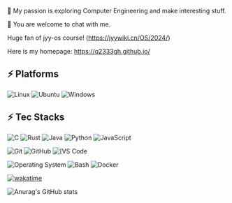 🌱 My passion is exploring  Computer Engineering  and make interesting stuff.  

💬 You are welcome to chat with me.  

  Huge fan of jyy-os course! (https://jyywiki.cn/OS/2024/) 

Here is my homepage: https://q2333gh.github.io/  

## ⚡ Platforms

![Linux](https://img.shields.io/badge/Linux-FCC624?style=for-the-badge&logo=linux&logoColor=black)
![Ubuntu](https://img.shields.io/badge/Ubuntu-E95420?style=for-the-badge&logo=ubuntu&logoColor=white)
![Windows](https://img.shields.io/badge/Windows-0078D6?style=for-the-badge&logo=windows&logoColor=white)

## ⚡ Tec Stacks
![C](https://img.shields.io/badge/-C-00599C?style=flat-square&logo=c)
![Rust](https://img.shields.io/badge/-Rust-black?style=flat-square&logo=rust)
![Java](https://img.shields.io/badge/-java-E34A86?style=flat-square&logo=java)
![Python](https://img.shields.io/badge/-Python-black?style=flat-square&logo=Python)
![JavaScript](https://img.shields.io/badge/-JavaScript-black?style=flat-square&logo=javascript)

![Git](https://img.shields.io/badge/-Git-black?style=flat-square&logo=git)
![GitHub](https://img.shields.io/badge/-GitHub-181717?style=flat-square&logo=github)
<img alt="[VS Code" src="https://img.shields.io/badge/-VSCode-%23007ACC?style=flat-square&logo=visual-studio-code" />

![Operating System](https://img.shields.io/badge/-Operating%20System-7B72E9?style=flat-square)
![Bash](https://img.shields.io/badge/-Bash-4EAA25?style=flat-square&logo=gnu-bash)
![Docker](https://img.shields.io/badge/-Docker-black?style=flat-square&logo=docker)

<!--START_SECTION:waka-->
[![wakatime](https://wakatime.com/badge/user/ac581895-3454-471c-a0ce-3106a6e4b74e.svg)](https://wakatime.com/@ac581895-3454-471c-a0ce-3106a6e4b74e)
<!--END_SECTION:waka-->

![Anurag's GitHub stats](https://github-readme-stats.vercel.app/api?username=q2333gh&count_private=true)



